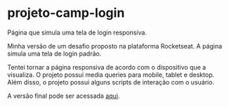 # projeto-camp-login
 Página que simula uma tela de login responsiva.
 
 Minha versão de um desafio proposto na plataforma Rocketseat. A página simula uma tela de login padrão. 

Tentei tornar a página responsiva de acordo com o dispositivo que a visualiza. O projeto possui media queries para mobile, tablet e desktop. Além disso, o projeto possui alguns scripts de interação com o usuário.

A versão final pode ser acessada <a href="https://luizfernandolpp.github.io/projeto-camp-login/">aqui</a>.
